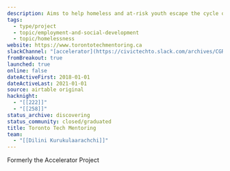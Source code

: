 ```yaml
---
description: Aims to help homeless and at-risk youth escape the cycle of poverty by helping them to use tech skills.
tags:
  - type/project
  - topic/employment-and-social-development
  - topic/homelessness
website: https://www.torontotechmentoring.ca
slackChannel: "[accelerator](https://civictechto.slack.com/archives/CGR02MX9R)"
fromBreakout: true
launched: true
online: false
dateActiveFirst: 2018-01-01
dateActiveLast: 2021-01-01
source: airtable original
hacknight:
  - "[[222]]"
  - "[[258]]"
status_archive: discovering
status_community: closed/graduated
title: Toronto Tech Mentoring
team:
  - "[[Dilini Kurukulaarachchi]]"
---
```

Formerly the Accelerator Project